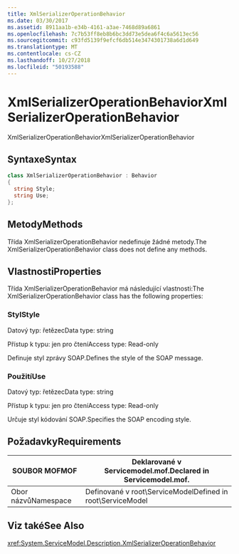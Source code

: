 ```yaml
---
title: XmlSerializerOperationBehavior
ms.date: 03/30/2017
ms.assetid: 8911aa1b-e34b-4161-a3ae-7468d89a6861
ms.openlocfilehash: 7c7b53ff8eb8b6bc3dd73e5dea6f4c6a5613ec56
ms.sourcegitcommit: c93fd5139f9efcf6db514e3474301738a6d1d649
ms.translationtype: MT
ms.contentlocale: cs-CZ
ms.lasthandoff: 10/27/2018
ms.locfileid: "50193588"
---
```

# <a name="xmlserializeroperationbehavior"></a><span data-ttu-id="ad67d-102">XmlSerializerOperationBehavior</span><span class="sxs-lookup"><span data-stu-id="ad67d-102">XmlSerializerOperationBehavior</span></span>
<span data-ttu-id="ad67d-103">XmlSerializerOperationBehavior</span><span class="sxs-lookup"><span data-stu-id="ad67d-103">XmlSerializerOperationBehavior</span></span>  
  
## <a name="syntax"></a><span data-ttu-id="ad67d-104">Syntaxe</span><span class="sxs-lookup"><span data-stu-id="ad67d-104">Syntax</span></span>  
  
```csharp
class XmlSerializerOperationBehavior : Behavior  
{  
  string Style;  
  string Use;  
};  
```  
  
## <a name="methods"></a><span data-ttu-id="ad67d-105">Metody</span><span class="sxs-lookup"><span data-stu-id="ad67d-105">Methods</span></span>  
 <span data-ttu-id="ad67d-106">Třída XmlSerializerOperationBehavior nedefinuje žádné metody.</span><span class="sxs-lookup"><span data-stu-id="ad67d-106">The XmlSerializerOperationBehavior class does not define any methods.</span></span>  
  
## <a name="properties"></a><span data-ttu-id="ad67d-107">Vlastnosti</span><span class="sxs-lookup"><span data-stu-id="ad67d-107">Properties</span></span>  
 <span data-ttu-id="ad67d-108">Třída XmlSerializerOperationBehavior má následující vlastnosti:</span><span class="sxs-lookup"><span data-stu-id="ad67d-108">The XmlSerializerOperationBehavior class has the following properties:</span></span>  
  
### <a name="style"></a><span data-ttu-id="ad67d-109">Styl</span><span class="sxs-lookup"><span data-stu-id="ad67d-109">Style</span></span>  
 <span data-ttu-id="ad67d-110">Datový typ: řetězec</span><span class="sxs-lookup"><span data-stu-id="ad67d-110">Data type: string</span></span>  
  
 <span data-ttu-id="ad67d-111">Přístup k typu: jen pro čtení</span><span class="sxs-lookup"><span data-stu-id="ad67d-111">Access type: Read-only</span></span>  
  
 <span data-ttu-id="ad67d-112">Definuje styl zprávy SOAP.</span><span class="sxs-lookup"><span data-stu-id="ad67d-112">Defines the style of the SOAP message.</span></span>  
  
### <a name="use"></a><span data-ttu-id="ad67d-113">Použití</span><span class="sxs-lookup"><span data-stu-id="ad67d-113">Use</span></span>  
 <span data-ttu-id="ad67d-114">Datový typ: řetězec</span><span class="sxs-lookup"><span data-stu-id="ad67d-114">Data type: string</span></span>  
  
 <span data-ttu-id="ad67d-115">Přístup k typu: jen pro čtení</span><span class="sxs-lookup"><span data-stu-id="ad67d-115">Access type: Read-only</span></span>  
  
 <span data-ttu-id="ad67d-116">Určuje styl kódování SOAP.</span><span class="sxs-lookup"><span data-stu-id="ad67d-116">Specifies the SOAP encoding style.</span></span>  
  
## <a name="requirements"></a><span data-ttu-id="ad67d-117">Požadavky</span><span class="sxs-lookup"><span data-stu-id="ad67d-117">Requirements</span></span>  
  
|<span data-ttu-id="ad67d-118">SOUBOR MOF</span><span class="sxs-lookup"><span data-stu-id="ad67d-118">MOF</span></span>|<span data-ttu-id="ad67d-119">Deklarované v Servicemodel.mof.</span><span class="sxs-lookup"><span data-stu-id="ad67d-119">Declared in Servicemodel.mof.</span></span>|  
|---------|-----------------------------------|  
|<span data-ttu-id="ad67d-120">Obor názvů</span><span class="sxs-lookup"><span data-stu-id="ad67d-120">Namespace</span></span>|<span data-ttu-id="ad67d-121">Definované v root\ServiceModel</span><span class="sxs-lookup"><span data-stu-id="ad67d-121">Defined in root\ServiceModel</span></span>|  
  
## <a name="see-also"></a><span data-ttu-id="ad67d-122">Viz také</span><span class="sxs-lookup"><span data-stu-id="ad67d-122">See Also</span></span>  
 <xref:System.ServiceModel.Description.XmlSerializerOperationBehavior>
